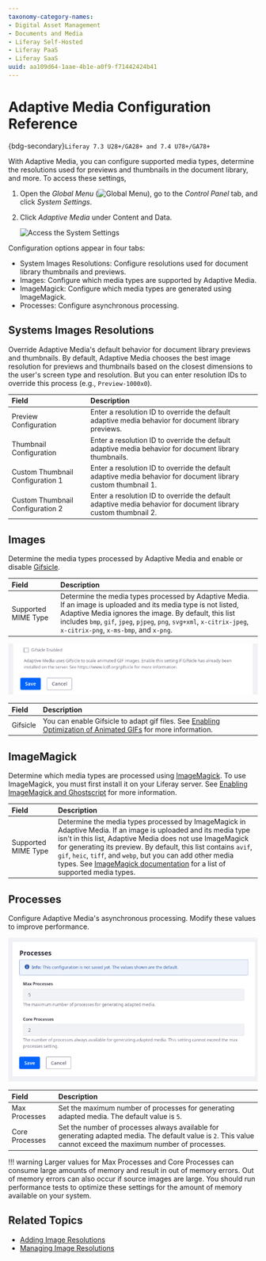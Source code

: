 ```yaml
---
taxonomy-category-names:
- Digital Asset Management
- Documents and Media
- Liferay Self-Hosted
- Liferay PaaS
- Liferay SaaS
uuid: aa109d64-1aae-4b1e-a0f9-f71442424b41
---
```


# Adaptive Media Configuration Reference

{bdg-secondary}`Liferay 7.3 U28+/GA28+ and 7.4 U78+/GA78+`

With Adaptive Media, you can configure supported media types, determine the resolutions used for previews and thumbnails in the document library, and more. To access these settings,

1. Open the *Global Menu* (![Global Menu](../../../../images/icon-applications-menu.png)), go to the *Control Panel* tab, and click *System Settings*.

1. Click *Adaptive Media* under Content and Data.

   ![Access the System Settings](./adaptive-media-configuration-reference/images/01.png)

Configuration options appear in four tabs:

- System Images Resolutions: Configure resolutions used for document library thumbnails and previews.
- Images: Configure which media types are supported by Adaptive Media.
- ImageMagick: Configure which media types are generated using ImageMagick.
- Processes: Configure asynchronous processing.

## Systems Images Resolutions

Override Adaptive Media's default behavior for document library previews and thumbnails. By default, Adaptive Media chooses the best image resolution for previews and thumbnails based on the closest dimensions to the user's screen type and resolution. But you can enter resolution IDs to override this process (e.g., `Preview-1000x0`).

| Field                            | Description                                                                                                    |
|:---------------------------------|:---------------------------------------------------------------------------------------------------------------|
| Preview Configuration            | Enter a resolution ID to override the default adaptive media behavior for document library previews.           |
| Thumbnail Configuration          | Enter a resolution ID to override the default adaptive media behavior for document library thumbnails.         |
| Custom Thumbnail Configuration 1 | Enter a resolution ID to override the default adaptive media behavior for document library custom thumbnail 1. |
| Custom Thumbnail Configuration 2 | Enter a resolution ID to override the default adaptive media behavior for document library custom thumbnail 2. |

## Images

Determine the media types processed by Adaptive Media and enable or disable [Gifsicle](https://www.lcdf.org/gifsicle/).

| Field               | Description                                                                                                                                                                                                                                                                                  |
|:--------------------|:---------------------------------------------------------------------------------------------------------------------------------------------------------------------------------------------------------------------------------------------------------------------------------------------|
| Supported MIME Type | Determine the media types processed by Adaptive Media. If an image is uploaded and its media type is not listed, Adaptive Media ignores the image. By default, this list includes `bmp`, `gif`, `jpeg`, `pjpeg`, `png`, `svg+xml`, `x-citrix-jpeg`, `x-citrix-png`, `x-ms-bmp`, and `x-png`. |

![Enable or disable Gifsicle.](./adaptive-media-configuration-reference/images/02.png)

| Field    | Description                                                                                                                                                            |
|:---------|:-----------------------------------------------------------------------------------------------------------------------------------------------------------------------|
| Gifsicle | You can enable Gifsicle to adapt gif files. See [Enabling Optimization of Animated GIFs](../../devops/enabling-optimization-of-animated-gifs.md) for more information. |

## ImageMagick

Determine which media types are processed using [ImageMagick](http://www.imagemagick.org). To use ImageMagick, you must first install it on your Liferay server. See [Enabling ImageMagick and Ghostscript](../../../../system-administration/using-the-server-administration-panel/configuring-external-services.md#enabling-imagemagick-and-ghostscript) for more information.

| Field               | Description                                                                                                                                                                                                                                                                                                           |
|:--------------------|:----------------------------------------------------------------------------------------------------------------------------------------------------------------------------------------------------------------------------------------------------------------------------------------------------------------------|
| Supported MIME Type | Determine the media types processed by ImageMagick in Adaptive Media. If an image is uploaded and its media type isn't in this list, Adaptive Media does not use ImageMagick for generating its preview. By default, this list contains  `avif`, `gif`, `heic`, `tiff`, and `webp`, but you can add other media types. See [ImageMagick documentation](https://imagemagick.org/script/formats.php) for a list of supported media types. |

## Processes

Configure Adaptive Media's asynchronous processing. Modify these values to improve performance.

![Configure Adaptive Media's image processing.](./adaptive-media-configuration-reference/images/03.png)

| Field          | Description                                                                                                                                                    |
|:---------------|:---------------------------------------------------------------------------------------------------------------------------------------------------------------|
| Max Processes  | Set the maximum number of processes for generating adapted media. The default value is `5`.                                                                    |
| Core Processes | Set the number of processes always available for generating adapted media. The default value is `2`. This value cannot exceed the maximum number of processes. |

!!! warning
    Larger values for Max Processes and Core Processes can consume large amounts of memory and result in out of memory errors. Out of memory errors can also occur if source images are large. You should run performance tests to optimize these settings for the amount of memory available on your system.

## Related Topics

- [Adding Image Resolutions](./adding-image-resolutions.md)
- [Managing Image Resolutions](./managing-image-resolutions.md)
